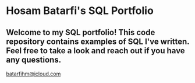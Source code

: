# Hosam Batarfi's SQL Portfolio

## Welcome to my SQL portfolio! This code repository contains examples of SQL I've written. Feel free to take a look and reach out if you have any questions.
batarfihm@icloud.com
